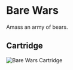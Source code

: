 # Bare Wars

Amass an army of bears.

## Cartridge

![Bare Wars Cartridge](https://github.com/scizzorz/bare-wars-pico8/blob/master/barewars.p8.png)
